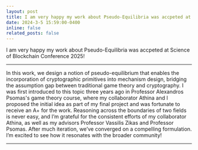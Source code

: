 ```yaml
---
layout: post
title: I am very happy my work about Pseudo-Equilibria was accpeted at Science of Blockchain Conference 2025
date: 2024-3-5 15:59:00-0400
inline: false
related_posts: false
---
```

I am very happy my work about Pseudo-Equilibria was accpeted at Science of Blockchain Conference 2025!

---

In this work, we design a notion of pseudo-equilibrium that enables the incorporation of cryptographic primitives into mechanism design, bridging the assumption gap between traditional game theory and cryptography. I was first introduced to this topic three years ago in Professor Alexandros Psomas's game theory course, where my collaborator Athina and I proposed the initial idea as part of my final project and was fortunate to receive an A+ for the work. Reasoning across the boundaries of two fields is never easy, and I’m grateful for the consistent efforts of my collaborator Athina, as well as my advisors Professor Vassilis Zikas and Professor Psomas. After much iteration, we’ve converged on a compelling formulation. I’m excited to see how it resonates with the broader community!

---


